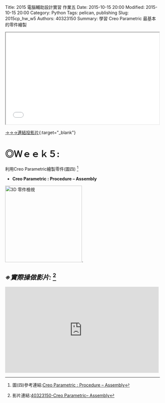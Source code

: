 Title: 2015 電腦輔助設計實習 作業五
Date: 2015-10-15 20:00
Modified: 2015-10-15 20:00
Category: Python
Tags: pelican, publishing
Slug: 2015cp_hw_w5
Authors: 40323150
Summary: 學習 Creo Parametric 最基本的零件繪製

<iframe src="simplest5.html" width="500" height="300"></iframe>

[→→→連結投影片](simplest5.html){:target="_blank"}

◎Ｗｅｅｋ５:
============

利用Creo Parametric繪製零件(圖四) [^1]

* **Creo Parametric : Procedure – Assembly**

[^1]:圖(四)參考連結:<a href="https://copy.com/uXpEDxNhp90aeei0">Creo Parametric : Procedure – Assembly</a>

<img src="https://copy.com/uXpEDxNhp90aeei0" width="250" alt="3D 零件檢視"></img>.

*※實際操做影片:* [^2]
--------------

[^2]:影片連結:<a href="https://vimeo.com/145156576">40323150-Creo Parametric– Assembly</a>

<iframe src="https://player.vimeo.com/video/145156576" width="500" height="281" frameborder="0" webkitallowfullscreen mozallowfullscreen allowfullscreen></iframe>